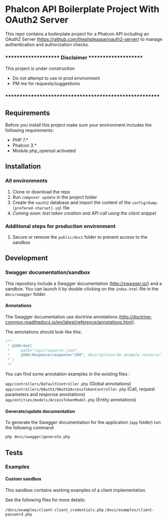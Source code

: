 # Phalcon API Boilerplate Project With OAuth2 Server

This repo contains a boilerplate project for a Phalcon API including an OAuth2 Server 
(https://github.com/thephpleague/oauth2-server) to manage authentication and authorization checks.

### ******************* Disclaimer *******************

This project is under construction
* Do not attempt to use in prod environment
* PM me for requests/suggestions

### ******************************************************


## Requirements

Before you install this project make sure your environment includes the following requirements:

* PHP 7.*
* Phalcon 3.*
* Module php_openssl activated

## Installation

### All environments

1) Clone or download the repo
2) Run `composer update` in the project folder
3) Create the `oauth2` database and import the content of the `config/dump-[prefered-charset].sql` file
4) *Coming soon: test token creation and API call using the client snippet* 

### Additional steps for production environment

1) Secure or remove the `public/docs` folder to prevent access to the sandbox

## Development

### Swagger documentation/sandbox

This repository include a Swagger documentation (http://swagger.io/) and a sandbox. You can launch it by double-clicking on the `index.html` file in 
the `docs/swagger` folder. 

#### Annotations

The Swagger documentation use doctrine annotations (http://doctrine-common.readthedocs.io/en/latest/reference/annotations.html).  

The annotations should look like this:
```php
/**
 * @SWG\Get(
 *     path="/api/resource.json",
 *     @SWG\Response(response="200", description="An example resource")
 * )
 */
``` 

You can find some annotation examples in the existing files :

`app/controllers/DefaultController.php` (Global annotations)  
`app/controllers/OAuth2/OAuth2AccessTokenController.php` (Call, request parameters and response annotations)  
`app/entities/models/AccessTokenModel.php` (Entity annotations)  


#### Generate/update documentation

To generate the Swagger documentation for the application (`app` folder) run the following command

```bash
php docs/swagger/generate.php
```

## Tests

### Examples

#### Custom sandbox

This sandbox contains working examples of a client implementation.

See the following files for more details:

`/docs/examples/client-client_credentials.php`
`/docs/examples/client-password.php`